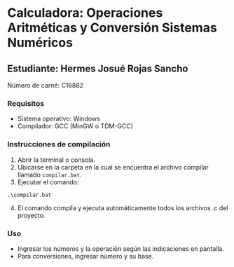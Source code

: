# Calculadora: Operaciones Aritméticas y Conversión Sistemas Numéricos
## Estudiante: Hermes Josué Rojas Sancho

Número de carné: C16882

### Requisitos
- Sistema operativo: Windows
- Compilador: GCC (MinGW o TDM-GCC)

### Instrucciones de compilación
1. Abrir la terminal o consola.
2. Ubicarse en la carpeta en la cual se encuentra el archivo compilar llamado `compilar.bat`.
3. Ejecutar el comando:

```
.\compilar.bat
```
4. El comando compila y ejecuta automáticamente todos los archivos .c del proyecto.

### Uso
- Ingresar los números y la operación según las indicaciones en pantalla.
- Para conversiones, ingresar número y su base.
